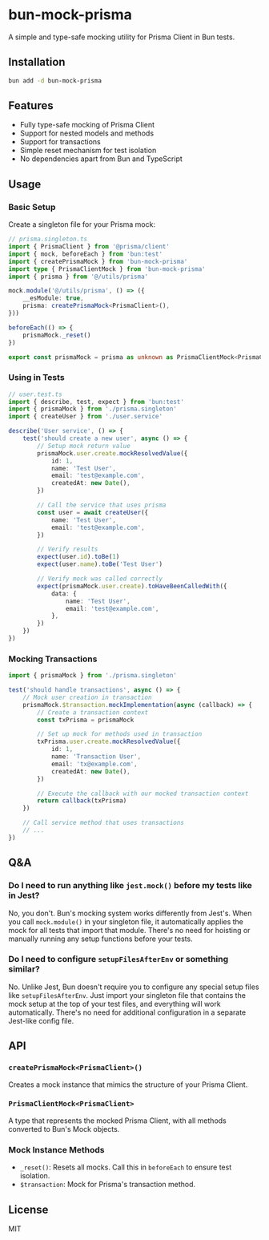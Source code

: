 # bun-mock-prisma

A simple and type-safe mocking utility for Prisma Client in Bun tests.

## Installation

```bash
bun add -d bun-mock-prisma
```

## Features

-   Fully type-safe mocking of Prisma Client
-   Support for nested models and methods
-   Support for transactions
-   Simple reset mechanism for test isolation
-   No dependencies apart from Bun and TypeScript

## Usage

### Basic Setup

Create a singleton file for your Prisma mock:

```typescript
// prisma.singleton.ts
import { PrismaClient } from '@prisma/client'
import { mock, beforeEach } from 'bun:test'
import { createPrismaMock } from 'bun-mock-prisma'
import type { PrismaClientMock } from 'bun-mock-prisma'
import { prisma } from '@/utils/prisma'

mock.module('@/utils/prisma', () => ({
    __esModule: true,
    prisma: createPrismaMock<PrismaClient>(),
}))

beforeEach(() => {
    prismaMock._reset()
})

export const prismaMock = prisma as unknown as PrismaClientMock<PrismaClient>
```

### Using in Tests

```typescript
// user.test.ts
import { describe, test, expect } from 'bun:test'
import { prismaMock } from './prisma.singleton'
import { createUser } from './user.service'

describe('User service', () => {
    test('should create a new user', async () => {
        // Setup mock return value
        prismaMock.user.create.mockResolvedValue({
            id: 1,
            name: 'Test User',
            email: 'test@example.com',
            createdAt: new Date(),
        })

        // Call the service that uses prisma
        const user = await createUser({
            name: 'Test User',
            email: 'test@example.com',
        })

        // Verify results
        expect(user.id).toBe(1)
        expect(user.name).toBe('Test User')

        // Verify mock was called correctly
        expect(prismaMock.user.create).toHaveBeenCalledWith({
            data: {
                name: 'Test User',
                email: 'test@example.com',
            },
        })
    })
})
```

### Mocking Transactions

```typescript
import { prismaMock } from './prisma.singleton'

test('should handle transactions', async () => {
    // Mock user creation in transaction
    prismaMock.$transaction.mockImplementation(async (callback) => {
        // Create a transaction context
        const txPrisma = prismaMock

        // Set up mock for methods used in transaction
        txPrisma.user.create.mockResolvedValue({
            id: 1,
            name: 'Transaction User',
            email: 'tx@example.com',
            createdAt: new Date(),
        })

        // Execute the callback with our mocked transaction context
        return callback(txPrisma)
    })

    // Call service method that uses transactions
    // ...
})
```

## Q&A

### Do I need to run anything like `jest.mock()` before my tests like in Jest?

No, you don't. Bun's mocking system works differently from Jest's. When you call `mock.module()` in your singleton file, it automatically applies the mock for all tests that import that module. There's no need for hoisting or manually running any setup functions before your tests.

### Do I need to configure `setupFilesAfterEnv` or something similar?

No. Unlike Jest, Bun doesn't require you to configure any special setup files like `setupFilesAfterEnv`. Just import your singleton file that contains the mock setup at the top of your test files, and everything will work automatically. There's no need for additional configuration in a separate Jest-like config file.

## API

### `createPrismaMock<PrismaClient>()`

Creates a mock instance that mimics the structure of your Prisma Client.

### `PrismaClientMock<PrismaClient>`

A type that represents the mocked Prisma Client, with all methods converted to Bun's Mock objects.

### Mock Instance Methods

-   `_reset()`: Resets all mocks. Call this in `beforeEach` to ensure test isolation.
-   `$transaction`: Mock for Prisma's transaction method.

## License

MIT
